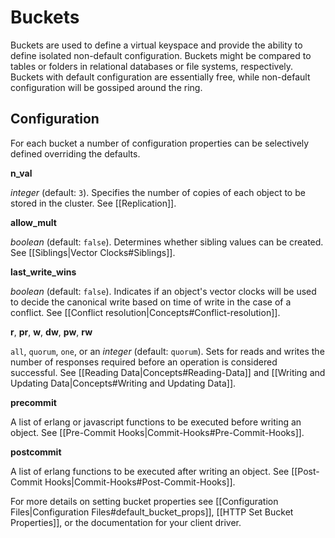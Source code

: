 # Buckets

Buckets are used to define a virtual keyspace and provide the ability to define
isolated non-default configuration. Buckets might be compared to tables or
folders in relational databases or file systems, respectively. Buckets with
default configuration are essentially free, while non-default configuration will
be gossiped around the ring.

## Configuration

For each bucket a number of configuration properties can be selectively defined
overriding the defaults.

**n_val**

*integer* (default: `3`). Specifies the number of copies of each object to be
stored in the cluster. See [[Replication]].

**allow_mult**

*boolean* (default: `false`). Determines whether sibling values can be created.
See [[Siblings|Vector Clocks#Siblings]].

**last_write_wins**

*boolean* (default: `false`). Indicates if an object's vector clocks will be
used to decide the canonical write based on time of write in the case of a
conflict. See [[Conflict resolution|Concepts#Conflict-resolution]].

**r**, **pr**, **w**, **dw**, **pw**, **rw**

`all`, `quorum`, `one`, or an *integer* (default: `quorum`). Sets for reads and
writes the number of responses required before an operation is considered
successful. See [[Reading Data|Concepts#Reading-Data]] and [[Writing and
Updating Data|Concepts#Writing and Updating Data]].

**precommit**

A list of erlang or javascript functions to be executed before writing an
object. See [[Pre-Commit Hooks|Commit-Hooks#Pre-Commit-Hooks]].

**postcommit**

A list of erlang functions to be executed after writing an object. See
[[Post-Commit Hooks|Commit-Hooks#Post-Commit-Hooks]].

For more details on setting bucket properties see [[Configuration
Files|Configuration Files#default_bucket_props]], 
[[HTTP Set Bucket Properties]], or the documentation for your client driver.
